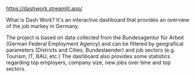 
https://dashwork.streamlit.app/

What is Dash Work?
It's an interactive dashboard that provides an overview of the job markey in Germany. 

The project is based on data collected from the Bundesagentur für Arbeit (German Federal Employment Agency) and can be filtered by geografical parameters (Districts and Cities, Bundeslaender) and job sectors (e.g. Tourism, IT, BAU, etc.) The dashboard also provides some statistics regarding top employers, company size, new jobs over time and top sectors.


